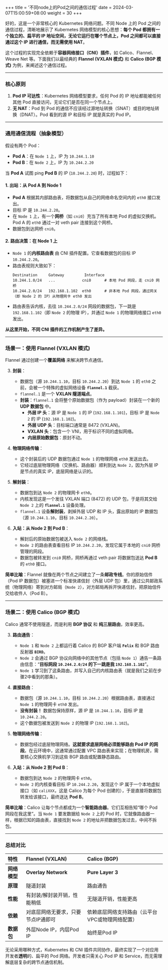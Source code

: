 +++
title = '不同node上的Pod之间的通信过程'
date = 2024-03-07T15:00:59+08:00
weight = 30
+++


好的，这是一个非常核心的 Kubernetes 网络问题。不同 Node 上的 Pod 之间的通信过程，清晰地展示了 Kubernetes 网络模型的核心思想：**每个 Pod 都拥有一个独立的、扁平的 IP 地址空间，无论它运行在哪个节点上，Pod 之间都可以直接通过这个 IP 进行通信，而无需使用 NAT**。

这个过程的实现完全依赖于**容器网络接口（CNI）插件**，如 Calico、Flannel、Weave Net 等。下面我们以最经典的 **Flannel (VXLAN 模式)** 和 **Calico (BGP 模式)** 为例，来阐述这个通信过程。

---

### 核心原则

1.  **Pod IP 可达性**：Kubernetes 网络模型要求，任何 Pod 的 IP 地址都能被任何其他 Pod 直接访问，无论它们是否在同一个节点上。
2.  **无 NAT**：Pod 到 Pod 的通信不应该经过源地址转换（SNAT）或目的地址转换（DNAT）。Pod 看到的源 IP 和目标 IP 就是真实的 Pod IP。

---

### 通用通信流程（抽象模型）

假设有两个 Pod：
*   **Pod A**：在 `Node 1` 上，IP 为 `10.244.1.10`
*   **Pod B**：在 `Node 2` 上，IP 为 `10.244.2.20`

当 **Pod A** 试图 ping **Pod B** 的 IP (`10.244.2.20`) 时，过程如下：

#### 1. 出站：从 Pod A 到 Node 1

*   **Pod A** 根据其内部路由表，将数据包从自己的网络命名空间内的 `eth0` 接口发出。
*   目标 IP 是 `10.244.2.20`。
*   在 `Node 1` 上，有一个**网桥**（如 `cni0`）充当了所有本地 Pod 的虚拟交换机。Pod A 的 `eth0` 通过一对 veth pair 连接到这个网桥。
*   数据包到达网桥 `cni0`。

#### 2. 路由决策：在 Node 1 上

*   `Node 1` 的**内核路由表** 由 CNI 插件配置。它查看数据包的目标 IP `10.244.2.20`。
*   路由表规则大致如下：
    ```
    Destination     Gateway         Interface
    10.244.1.0/24   ...            cni0      # 本地 Pod 网段，走 cni0 网桥
    10.244.2.0/24   192.168.1.102  eth0      # 非本地 Pod 网段，通过网关（即 Node 2 的 IP）从物理网卡 eth0 发出
    ```
*   路由表告诉内核，去往 `10.244.2.0/24` 网段的数据包，下一跳是 `192.168.1.102`（即 `Node 2` 的物理 IP），并通过 `Node 1` 的物理网络接口 `eth0` 发出。

**从这里开始，不同 CNI 插件的工作机制产生了差异。**

---

### 场景一：使用 Flannel (VXLAN 模式)

Flannel 通过创建一个**覆盖网络** 来解决跨节点通信。

3.  **封装**：
    *   数据包（源 `10.244.1.10`，目标 `10.244.2.20`）到达 `Node 1` 的 `eth0` 之前，会被一个特殊的虚拟网络设备 **`flannel.1`** 截获。
    *   `flannel.1` 是一个 **VXLAN 隧道端点**。
    *   **封装**：`flannel.1` 会将整个原始数据包（作为 payload）封装在一个新的 **UDP 数据包** 中。
        *   **外层 IP 头**：源 IP 是 `Node 1` 的 IP (`192.168.1.101`)，目标 IP 是 `Node 2` 的 IP (`192.168.1.102`)。
        *   **外层 UDP 头**：目标端口通常是 8472 (VXLAN)。
        *   **VXLAN 头**：包含一个 VNI，用于标识不同的虚拟网络。
        *   **内层原始数据包**：原封不动。

4.  **物理网络传输**：
    *   这个封装后的 UDP 数据包通过 `Node 1` 的物理网络 `eth0` 发送出去。
    *   它经过底层物理网络（交换机、路由器）顺利到达 `Node 2`，因为外层 IP 是节点的真实 IP，底层网络是认识的。

5.  **解封装**：
    *   数据包到达 `Node 2` 的物理网卡 `eth0`。
    *   内核发现这是一个发往 VXLAN 端口 (8472) 的 UDP 包，于是将其交给 `Node 2` 上的 **`flannel.1`** 设备处理。
    *   `flannel.1` 设备**解封装**，剥掉外层 UDP 和 IP 头，露出原始的 IP 数据包（源 `10.244.1.10`，目标 `10.244.2.20`）。

6.  **入站：从 Node 2 到 Pod B**：
    *   解封后的原始数据包被送入 `Node 2` 的网络栈。
    *   `Node 2` 的路由表查看目标 IP `10.244.2.20`，发现它属于本地的 `cni0` 网桥管理的网段。
    *   数据包被转发到 `cni0` 网桥，网桥再通过 veth pair 将数据包送达 **Pod B** 的 `eth0` 接口。

**简单比喻**：Flannel 就像在两个节点之间建立了一条**邮政专线**。你的原始信件（Pod IP 数据包）被塞进一个标准快递信封（外层 UDP 包）里，通过公共邮政系统（物理网络）寄到对方邮局（`Node 2`），对方邮局再拆开快递信封，把原始信件交给收件人（Pod B）。

---

### 场景二：使用 Calico (BGP 模式)

Calico 通常不使用隧道，而是利用 **BGP 协议** 和 **纯三层路由**，效率更高。

3.  **路由通告**：
    *   `Node 1` 和 `Node 2` 上都运行着 Calico 的 BGP 客户端 **`Felix`** 和 BGP 路由反射器 **`BIRD`**。
    *   `Node 2` 会通过 BGP 协议向网络中的其他节点（包括 `Node 1`）通告一条路由信息：“**目标网段 `10.244.2.0/24` 的下一跳是我 `192.168.1.102`**”。
    *   `Node 1` 学习到了这条路由，并写入自己的内核路由表（就是我们之前在步骤2中看到的那条）。

4.  **直接路由**：
    *   数据包（源 `10.244.1.10`，目标 `10.244.2.20`）根据路由表，直接通过 `Node 1` 的物理网卡 `eth0` 发出。
    *   **没有封装！** 数据包保持原样，源 IP 是 `10.244.1.10`，目标 IP 是 `10.244.2.20`。
    *   这个数据包被发送到 `Node 2` 的物理 IP (`192.168.1.102`)。

5.  **物理网络传输**：
    *   数据包经过底层物理网络。**这就要求底层网络必须能够路由 Pod IP 的网段**。在云环境中，这通常通过配置 VPC 路由表来实现；在物理机房，需要核心交换机学习到这些 BGP 路由或配置静态路由。

6.  **入站：从 Node 2 到 Pod B**：
    *   数据包到达 `Node 2` 的物理网卡 `eth0`。
    *   `Node 2` 的内核查看目标 IP `10.244.2.20`，发现这个 IP 属于一个本地虚拟接口（如 `caliXXX`，这是 Calico 为每个 Pod 创建的），于是直接将数据包转发给该接口，最终送达 **Pod B**。

**简单比喻**：Calico 让每个节点都成为一个**智能路由器**。它们互相告知“哪个 Pod 网段在我这里”。当 `Node 1` 要发数据给 `Node 2` 上的 Pod 时，它就像路由器一样，根据已知的路由表，直接找到 `Node 2` 的地址并把数据包发过去，中间不拆包。

---

### 总结对比

| 特性 | Flannel (VXLAN) | Calico (BGP) |
| :--- | :--- | :--- |
| **网络模型** | **Overlay Network** | **Pure Layer 3** |
| **原理** | 隧道封装 | 路由通告 |
| **性能** | 有封装/解封装开销，性能稍低 | 无隧道开销，性能更高 |
| **依赖** | 对底层网络无要求，只要节点IP通即可 | 依赖底层网络支持路由（云平台VPC或物理网络配置） |
| **数据包** | 外层Node IP，内层Pod IP | 始终是Pod IP |

无论采用哪种方式，Kubernetes 和 CNI 插件共同协作，最终实现了一个对应用开发者**透明**的、扁平的 Pod 网络。开发者只需关心 Pod IP 和 Service，而无需理解底层复杂的跨节点通信机制。